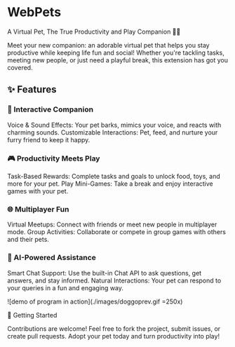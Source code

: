 # WebPets
A Virtual Pet, The True Productivity and Play Companion 🐾✨

Meet your new companion: an adorable virtual pet that helps you stay productive while keeping life fun and social! Whether you're tackling tasks, meeting new people, or just need a playful break, this extension has got you covered.

## ✨ Features
### 🐶 Interactive Companion
Voice & Sound Effects: Your pet barks, mimics your voice, and reacts with charming sounds.
Customizable Interactions: Pet, feed, and nurture your furry friend to keep it happy.
### 🎮 Productivity Meets Play
Task-Based Rewards: Complete tasks and goals to unlock food, toys, and more for your pet.
Play Mini-Games: Take a break and enjoy interactive games with your pet.
### 🌐 Multiplayer Fun
Virtual Meetups: Connect with friends or meet new people in multiplayer mode.
Group Activities: Collaborate or compete in group games with others and their pets.
### 🤖 AI-Powered Assistance
Smart Chat Support: Use the built-in Chat API to ask questions, get answers, and stay informed.
Natural Interactions: Your pet can respond to your queries in a fun and engaging way.


![demo of program in action](./images/doggoprev.gif =250x)


🚀 Getting Started


Contributions are welcome! Feel free to fork the project, submit issues, or create pull requests.
Adopt your pet today and turn productivity into play!






